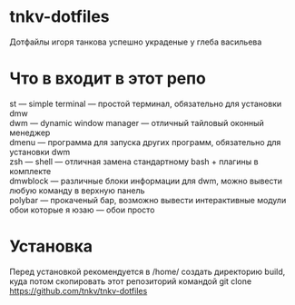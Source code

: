# tnkv-dotfiles
Дотфайлы игоря танкова успешно украденые у глеба васильева
# Что в входит в этот репо
st — simple terminal — простой терминал, обязательно для установки dmw <br>
dwm — dynamic window manager — отличный тайловый оконный менеджер <br>
dmenu — программа для запуска других программ, обязательно для установки dwm <br>
zsh — shell — отличная замена стандартному bash + плагины в комплекте <br>
dmwblock — различные блоки информации для dwm, можно вывести любую команду в верхную панель <br>
polybar — прокаченый бар, возможно вывести интерактивные модули <br>
обои которые я юзаю — обои просто <br>
# Установка 
Перед установкой рекомендуется в /home/<usrname> создать директорию build, куда потом скопировать этот репозиторий командой 
  git clone https://github.com/tnkv/tnkv-dotfiles
